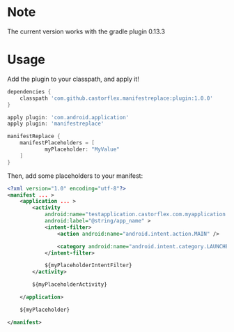 # Note

The current version works with the gradle plugin 0.13.3

# Usage

Add the plugin to your classpath, and apply it!

```groovy
dependencies {
    classpath 'com.github.castorflex.manifestreplace:plugin:1.0.0'
}

apply plugin: 'com.android.application'
apply plugin: 'manifestreplace'

manifestReplace {
    manifestPlaceholders = [
            myPlaceholder: "MyValue"
    ]
}
```

Then, add some placeholders to your manifest:

```xml
<?xml version="1.0" encoding="utf-8"?>
<manifest ... >
    <application ... >
        <activity
            android:name="testapplication.castorflex.com.myapplication.MainActivity"
            android:label="@string/app_name" >
            <intent-filter>
                <action android:name="android.intent.action.MAIN" />

                <category android:name="android.intent.category.LAUNCHER" />
            </intent-filter>

            ${myPlaceholderIntentFilter}
        </activity>

        ${myPlaceholderActivity}

    </application>

    ${myPlaceholder}

</manifest>

```

